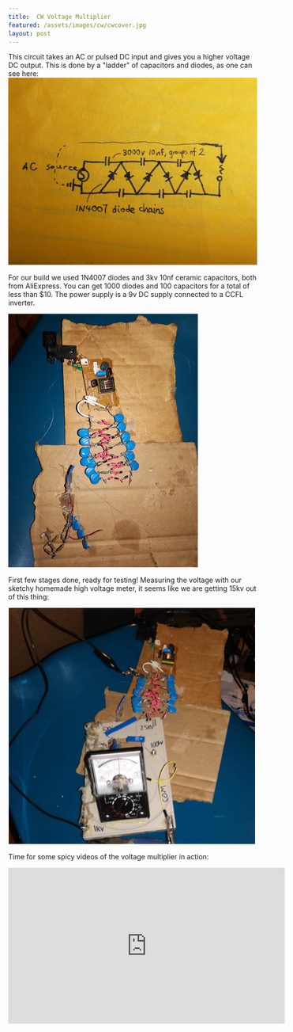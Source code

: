 ```yaml
---
title:  CW Voltage Multiplier
featured: /assets/images/cw/cwcover.jpg
layout: post
---
```


This circuit takes an AC or pulsed DC input and gives you a higher voltage DC output. This is done by a "ladder"
of capacitors and diodes, as one can see here:
![Diagram for voltage multiplier](/assets/images/cw/cwdiagram.jpg)


For our build we used 1N4007 diodes and 3kv 10nf ceramic capacitors, both from AliExpress.
You can get 1000 diodes and 100 capacitors for a total of less than $10.
The power supply is a 9v DC supply connected to a CCFL inverter.


![CW build](/assets/images/cw/cw3.jpg)


First few stages done, ready for testing!
Measuring the voltage with our sketchy homemade high voltage meter, it seems like we are getting 15kv out of this thing:


<img src="/assets/images/cw1.PNG" alt="CW Test" width="500"/>



Time for some spicy videos of the voltage multiplier in action:


<iframe width="560" height="315" src="https://www.youtube.com/embed/hYGRqaVct7o" frameborder="0" allow="autoplay; encrypted-media"> </iframe>
